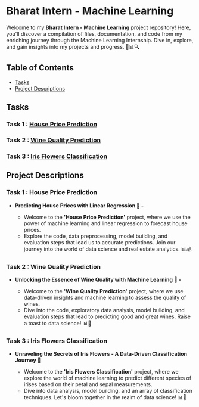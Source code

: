 # Bharat Intern - Machine Learning

Welcome to my **Bharat Intern - Machine Learning** project repository! Here, you'll discover a compilation of files, documentation, and code from my enriching journey through the Machine Learning Internship. Dive in, explore, and gain insights into my projects and progress. 🚀📊🔍

## Table of Contents

- [Tasks](#tasks)
- [Project Descriptions](#project-descriptions)

## Tasks 

### Task 1 : [House Price Prediction](https://github.com/Manoradh03/Bharat-Intern---Machine-Learning/blob/main/House%20Price%20Prediction/House%20Price%20Prediction.ipynb)

### Task 2 : [Wine Quality Prediction](https://github.com/Manoradh03/Bharat-Intern---Machine-Learning/blob/main/Wine%20Quality%20Prediction/Wine%20Quality%20Prediction.ipynb)

### Task 3 : [Iris Flowers Classification](https://github.com/Manoradh03/Bharat-Intern---Machine-Learning/blob/main/Iris%20Flowers%20Classification/Iris%20Flowers%20Classification.ipynb)

## Project Descriptions

### Task 1 : House Price Prediction

* **Predicting House Prices with Linear Regression 🏡 -**
  
  * Welcome to the **'House Price Prediction'** project, where we use the power of machine learning and linear regression to forecast house prices.
  * Explore the code, data preprocessing, model building, and evaluation steps that lead us to accurate predictions. Join our journey into the world of data science and real estate analytics. 📊💰

### Task 2 : Wine Quality Prediction

* **Unlocking the Essence of Wine Quality with Machine Learning 🍷 -**
  
  * Welcome to the **'Wine Quality Prediction'** project, where we use data-driven insights and machine learning to assess the quality of wines.
  * Dive into the code, exploratory data analysis, model building, and evaluation steps that lead to predicting good and great wines. Raise a toast to data science! 📊🥂

### Task 3 : Iris Flowers Classification

* **Unraveling the Secrets of Iris Flowers - A Data-Driven Classification Journey 🌸**
  
  * Welcome to the **'Iris Flowers Classification'** project, where we explore the world of machine learning to predict different species of irises based on their petal and sepal measurements.
  * Dive into data analysis, model building, and an array of classification techniques. Let's bloom together in the realm of data science! 📊🌿

